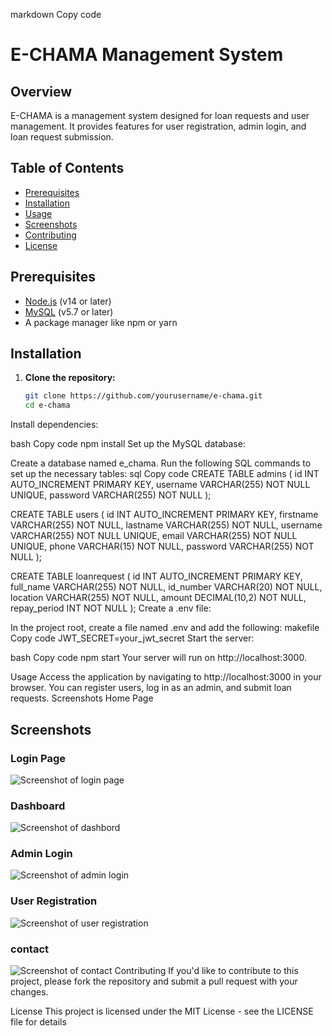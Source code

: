 markdown
Copy code
# E-CHAMA Management System

## Overview
E-CHAMA is a management system designed for loan requests and user management. It provides features for user registration, admin login, and loan request submission.

## Table of Contents
- [Prerequisites](#prerequisites)
- [Installation](#installation)
- [Usage](#usage)
- [Screenshots](#screenshots)
- [Contributing](#contributing)
- [License](#license)

## Prerequisites
- [Node.js](https://nodejs.org/en/download/) (v14 or later)
- [MySQL](https://www.mysql.com/downloads/) (v5.7 or later)
- A package manager like npm or yarn

## Installation

1. **Clone the repository:**
   ```bash
   git clone https://github.com/yourusername/e-chama.git
   cd e-chama
Install dependencies:

bash
Copy code
npm install
Set up the MySQL database:

Create a database named e_chama.
Run the following SQL commands to set up the necessary tables:
sql
Copy code
CREATE TABLE admins (
    id INT AUTO_INCREMENT PRIMARY KEY,
    username VARCHAR(255) NOT NULL UNIQUE,
    password VARCHAR(255) NOT NULL
);

CREATE TABLE users (
    id INT AUTO_INCREMENT PRIMARY KEY,
    firstname VARCHAR(255) NOT NULL,
    lastname VARCHAR(255) NOT NULL,
    username VARCHAR(255) NOT NULL UNIQUE,
    email VARCHAR(255) NOT NULL UNIQUE,
    phone VARCHAR(15) NOT NULL,
    password VARCHAR(255) NOT NULL
);

CREATE TABLE loanrequest (
    id INT AUTO_INCREMENT PRIMARY KEY,
    full_name VARCHAR(255) NOT NULL,
    id_number VARCHAR(20) NOT NULL,
    location VARCHAR(255) NOT NULL,
    amount DECIMAL(10,2) NOT NULL,
    repay_period INT NOT NULL
);
Create a .env file:

In the project root, create a file named .env and add the following:
makefile
Copy code
JWT_SECRET=your_jwt_secret
Start the server:

bash
Copy code
npm start
Your server will run on http://localhost:3000.

Usage
Access the application by navigating to http://localhost:3000 in your browser.
You can register users, log in as an admin, and submit loan requests.
Screenshots
Home Page

## Screenshots

### Login Page
![Screenshot of login page](/Screenshot_20240919-140523.png)
### Dashboard
![Screenshot of dashbord](/Screenshot_20240919-140504.png)
### Admin Login
![Screenshot of admin login](/Screenshot_20240919-140603.png)

### User Registration
![Screenshot of user registration](/Screenshot_20240919-140534.png)
### contact
![Screenshot of contact](/Screenshot_20240919-140713.png)
Contributing
If you'd like to contribute to this project, please fork the repository and submit a pull request with your changes.

License
This project is licensed under the MIT License - see the LICENSE file for details